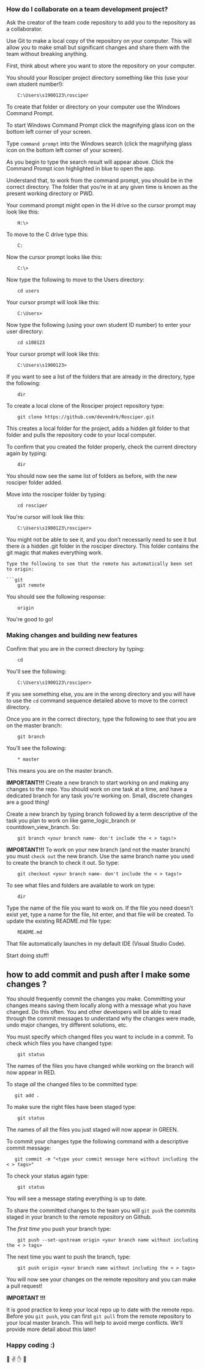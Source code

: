 ### How do I collaborate on a team development project?


Ask the creator of the team code repository to add you to the repository as a collaborator. 

Use Git to make a local copy of the repository on your computer. This will allow you to make small but significant changes and share them with the team without breaking anything. 

First, think about where you want to store the repository on your computer.

You should your Rosciper project directory something like this (use your own student number!):

```git
    C:\Users\s1900123\rosciper
```

To create that folder or directory on your computer use the Windows Command Prompt.

To start Windows Command Prompt click the magnifying glass icon on the bottom left corner of your screen.

Type `command prompt` into the Windows search (click the magnifying glass icon on the bottom left corner of your screen).

As you begin to type the search result will appear above.  Click the Command Prompt icon highlighted in blue to open the app. 

Understand that, to work from the command prompt, you should be in the correct directory. The folder that you’re in at any given time is known as the present working directory or PWD.

Your command prompt might open in the H drive so the cursor prompt may look like this:

```git
    H:\>
```

To move to the C drive type this:

```git
    C:
```

Now the cursor prompt looks like this:

```git
    C:\>
```

Now type the following to move to the Users directory:

```git
    cd users
```

Your cursor prompt will look like this:

```git
    C:\Users>
```

Now type the following (using your own student ID number) to enter your user directory:

```git
    cd s100123
```

Your cursor prompt will look like this:

```git
    C:\Users\s1900123>
```

If you want to see a list of the folders that are already in the directory, type the following:

```git
    dir
```

To create a local clone of the Rosciper project repository type:

```git
    git clone https://github.com/devendrk/Rosciper.git
```

This creates a local folder for the project, adds a hidden git folder to that folder and pulls the repository code to your local computer. 

To confirm that you created the folder properly, check the current directory again by typing:

```git
    dir
```

You should now see the same list of folders as before, with the new rosciper folder added.

Move into the rosciper folder by typing:


```git
    cd rosciper
```

You're cursor will look like this:

```git
    C:\Users\s1900123\rosciper>
```

You might not be able to see it, and you don’t necessarily need to see it but there *is* a hidden .git folder in the rosciper directory. This folder contains the git magic that makes everything work. 

```
Type the following to see that the remote has automatically been set to origin:

```git
    git remote
```

You should see the following response:

```git
    origin
```

You're good to go!


### Making changes and building new features


Confirm that you are in the correct directory by typing:

```git
    cd
```

You'll see the following:

```git
    C:\Users\s1900123\rosciper>
```

If you see something else, you are in the wrong directory and you will have to use the `cd` command sequence detailed above to move to the correct directory.

Once you are in the correct directory, type the following to see that you are on the master branch:

```git
    git branch
```

You’ll see the following:

```git
    * master
```
This means you are on the master branch. 

**IMPORTANT!!!** Create a new branch to start working on and making any changes to the repo. You should work on one task at a time, and have a dedicated branch for any task you're working on. Small, discrete changes are a good thing!

Create a new branch by typing branch followed by a term descriptive of the task you plan to work on like game_logic_branch or countdown_view_branch. So:

```git
    git branch <your branch name- don't include the < > tags!>
```

**IMPORTANT!!!** To work on your new branch (and not the master branch) you must `check out` the new branch. Use the same branch name you used to create the branch to check it out. So type:

```git
    git checkout <your branch name- don't include the < > tags!>
```

To see what files and folders are available to work on type:

```git
    dir
```

Type the name of the file you want to work on. If the file you need doesn't exist yet, type a name for the file, hit enter, and that file will be created. To update the existing README.md file type:

```git
    README.md
```
That file automatically launches in my default IDE (Visual Studio Code).

Start doing stuff!


## how to add commit and push after I make some changes ?

You should frequently commit the changes you make. Committing your changes means saving them locally along with a message what you have changed. Do this often. You and other developers will be able to read through the commit messages to understand why the changes were made, undo major changes, try different solutions, etc. 

You must specify which changed files you want to include in a commit. To check which files you have changed type:

```git
    git status
```

The names of the files you have changed while working on the branch will now appear in RED.

To stage *all* the changed files to be committed type:

```git
   git add .
```

To make sure the right files have been staged type:

```git
    git status
```

The names of all the files you just staged will now appear in GREEN.

To commit your changes type the following command with a descriptive commit message:
   
```git
   git commit -m "<type your commit message here without including the < > tags>"
```

To check your status again type:

```git
    git status
```

You will see a message stating everything is up to date. 

To share the committed changes to the team you will `git push` the commits staged in your branch to the remote repository on Github.

The *first time* you push your branch type:

```git
    git push --set-upstream origin <your branch name without including the < > tags>
```

The next time you want to push the branch, type:

```git
    git push origin <your branch name without including the < > tags>
```

You will now see your changes on the remote repository and you can make a pull request!

**IMPORTANT !!!**

It is good practice to keep your local repo up to date with the remote repo. Before you `git push`, you can first `git pull` from the remote repository to your local master branch. This will help to avoid merge conflicts. We'll provide more detail about this later!

### Happy coding :)

:facepunch: :v: :hand: :fu:
